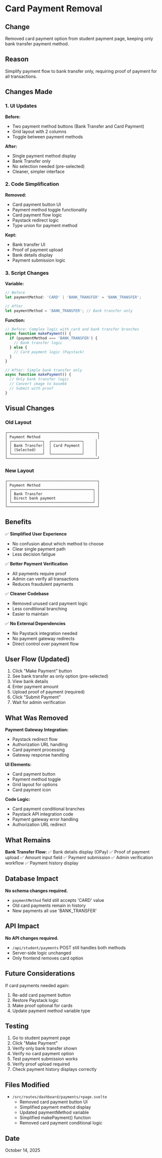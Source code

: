 # Card Payment Removal

## Change
Removed card payment option from student payment page, keeping only bank transfer payment method.

## Reason
Simplify payment flow to bank transfer only, requiring proof of payment for all transactions.

## Changes Made

### 1. UI Updates

**Before:**
- Two payment method buttons (Bank Transfer and Card Payment)
- Grid layout with 2 columns
- Toggle between payment methods

**After:**
- Single payment method display
- Bank Transfer only
- No selection needed (pre-selected)
- Cleaner, simpler interface

### 2. Code Simplification

**Removed:**
- Card payment button UI
- Payment method toggle functionality
- Card payment flow logic
- Paystack redirect logic
- Type union for payment method

**Kept:**
- Bank transfer UI
- Proof of payment upload
- Bank details display
- Payment submission logic

### 3. Script Changes

**Variable:**
```typescript
// Before
let paymentMethod: 'CARD' | 'BANK_TRANSFER' = 'BANK_TRANSFER';

// After
let paymentMethod = 'BANK_TRANSFER'; // Bank transfer only
```

**Function:**
```typescript
// Before: Complex logic with card and bank transfer branches
async function makePayment() {
  if (paymentMethod === 'BANK_TRANSFER') {
    // Bank transfer logic
  } else {
    // Card payment logic (Paystack)
  }
}

// After: Simple bank transfer only
async function makePayment() {
  // Only bank transfer logic
  // Convert image to base64
  // Submit with proof
}
```

## Visual Changes

### Old Layout
```
┌─────────────────────────────────────────┐
│ Payment Method                          │
│ ┌──────────────┐  ┌──────────────┐     │
│ │ Bank Transfer│  │ Card Payment │     │
│ │ (Selected)   │  │              │     │
│ └──────────────┘  └──────────────┘     │
└─────────────────────────────────────────┘
```

### New Layout
```
┌─────────────────────────────────────────┐
│ Payment Method                          │
│ ┌─────────────────────────────────────┐ │
│ │ Bank Transfer                       │ │
│ │ Direct bank payment                 │ │
│ └─────────────────────────────────────┘ │
└─────────────────────────────────────────┘
```

## Benefits

✅ **Simplified User Experience**
- No confusion about which method to choose
- Clear single payment path
- Less decision fatigue

✅ **Better Payment Verification**
- All payments require proof
- Admin can verify all transactions
- Reduces fraudulent payments

✅ **Cleaner Codebase**
- Removed unused card payment logic
- Less conditional branching
- Easier to maintain

✅ **No External Dependencies**
- No Paystack integration needed
- No payment gateway redirects
- Direct control over payment flow

## User Flow (Updated)

1. Click "Make Payment" button
2. See bank transfer as only option (pre-selected)
3. View bank details
4. Enter payment amount
5. Upload proof of payment (required)
6. Click "Submit Payment"
7. Wait for admin verification

## What Was Removed

**Payment Gateway Integration:**
- Paystack redirect flow
- Authorization URL handling
- Card payment processing
- Gateway response handling

**UI Elements:**
- Card payment button
- Payment method toggle
- Grid layout for options
- Card payment icon

**Code Logic:**
- Card payment conditional branches
- Paystack API integration code
- Payment gateway error handling
- Authorization URL redirect

## What Remains

**Bank Transfer Flow:**
✅ Bank details display (OPay)
✅ Proof of payment upload
✅ Amount input field
✅ Payment submission
✅ Admin verification workflow
✅ Payment history display

## Database Impact

**No schema changes required.**
- `paymentMethod` field still accepts 'CARD' value
- Old card payments remain in history
- New payments all use 'BANK_TRANSFER'

## API Impact

**No API changes required.**
- `/api/student/payments` POST still handles both methods
- Server-side logic unchanged
- Only frontend removes card option

## Future Considerations

If card payments needed again:
1. Re-add card payment button
2. Restore Paystack logic
3. Make proof optional for cards
4. Update payment method variable type

## Testing

1. Go to student payment page
2. Click "Make Payment"
3. Verify only bank transfer shown
4. Verify no card payment option
5. Test payment submission works
6. Verify proof upload required
7. Check payment history displays correctly

## Files Modified
- `/src/routes/dashboard/payments/+page.svelte`
  - Removed card payment button UI
  - Simplified payment method display
  - Updated paymentMethod variable
  - Simplified makePayment() function
  - Removed card payment conditional logic

## Date
October 14, 2025
